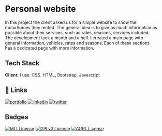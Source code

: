 # Personal website
In this project the client asked us for a simple website to show the motorhomes they rented. The general idea is to give as much information as possible about their services, such as rates, seasons, services included. The development took a month and a half. I created a main page with general information, vehicles, rates and seasons. Each of these sections has a dedicated page with more information. 

## Tech Stack

**Client:** 
I use: CSS, HTML, Bootstrap, Javascript

## 🔗 Links
[![portfolio](https://img.shields.io/badge/my_portfolio-000?style=for-the-badge&logo=ko-fi&logoColor=white)](https://gaizkajimenez.com/)
[![linkedin](https://img.shields.io/badge/linkedin-0A66C2?style=for-the-badge&logo=linkedin&logoColor=white)](https://www.linkedin.com/in/gaizkajimenez)
[![twitter](https://img.shields.io/badge/twitter-1DA1F2?style=for-the-badge&logo=twitter&logoColor=white)](https://twitter.com/r3tr0_eth)


## Badges


[![MIT License](https://img.shields.io/badge/License-MIT-green.svg)](https://choosealicense.com/licenses/mit/)
[![GPLv3 License](https://img.shields.io/badge/License-GPL%20v3-yellow.svg)](https://opensource.org/licenses/)
[![AGPL License](https://img.shields.io/badge/license-AGPL-blue.svg)](http://www.gnu.org/licenses/agpl-3.0)
